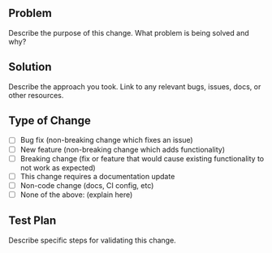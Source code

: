 ## Problem

Describe the purpose of this change. What problem is being solved and why?

## Solution

Describe the approach you took. Link to any relevant bugs, issues, docs, or other resources.

## Type of Change

- [ ] Bug fix (non-breaking change which fixes an issue)
- [ ] New feature (non-breaking change which adds functionality)
- [ ] Breaking change (fix or feature that would cause existing functionality to not work as expected)
- [ ] This change requires a documentation update
- [ ] Non-code change (docs, CI config, etc)
- [ ] None of the above: (explain here)

## Test Plan

Describe specific steps for validating this change.